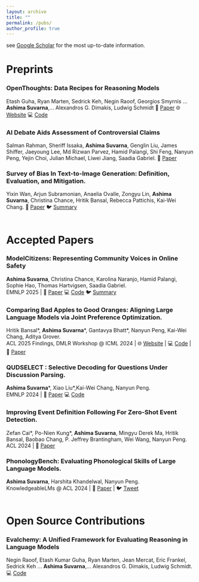 ```yaml
---
layout: archive
title: ""
permalink: /pubs/
author_profile: true
---
```

see [Google Scholar](https://scholar.google.com/citations?user=Rug0TJEAAAAJ&hl=en) for the most up-to-date information.

Preprints
===

  <div class="preprints">
  <h3>OpenThoughts: Data Recipes for Reasoning Models</h3>
  Etash Guha, Ryan Marten, Sedrick Keh, Negin Raoof, Georgios Smyrnis ... <b>Ashima Suvarna</b>,... Alexandros G. Dimakis, Ludwig Schmidt
  📜 <a href="https://arxiv.org/abs/2506.04178" color="CornflowerBlue">Paper</a>
  🌐 <a href="https://www.open-thoughts.ai/blog/ot3" color="CornflowerBlue"> Website</a> 
  💻 <a href="https://github.com/open-thoughts/open-thoughts" color="CornflowerBlue">Code</a>
  </div>

  <div class="preprints">
  <h3>AI Debate Aids Assessment of Controversial Claims</h3>
  Salman Rahman, Sheriff Issaka, <b>Ashima Suvarna</b>, Genglin Liu, James Shiffer, Jaeyoung Lee, Md Rizwan Parvez, Hamid Palangi, Shi Feng, Nanyun Peng, Yejin Choi, Julian Michael, Liwei Jiang, Saadia Gabriel.
  📜 <a href="https://arxiv.org/abs/2506.02175" color="CornflowerBlue">Paper</a>
<!--   🐦 <a href="https://twitter.com/yixin_wan_/status/1775580933208580139" color="CornflowerBlue">Tweet</a> -->
  </div>

<div class="preprints">
  <h3>Survey of Bias In Text-to-Image Generation: Definition, Evaluation, and Mitigation.</h3>
  Yixin Wan, Arjun Subramonian, Anaelia Ovalle, Zongyu Lin, <b>Ashima Suvarna</b>, Christina Chance, Hritik Bansal, Rebecca Pattichis, Kai-Wei Chang.
  📜 <a href="https://arxiv.org/abs/2404.01030" color="CornflowerBlue">Paper</a>
  🐦 <a href="https://twitter.com/yixin_wan_/status/1775580933208580139" color="CornflowerBlue">Summary</a>
  </div><br>


Accepted Papers
===

<div class="preprints">
  <h3>ModelCitizens: Representing Community Voices in Online Safety</h3>
  <b>Ashima Suvarna</b>, Christina Chance, Karolina Naranjo, Hamid Palangi, Sophie Hao, Thomas Hartvigsen, Saadia Gabriel.</br>
EMNLP 2025 |
  📜 <a href="https://arxiv.org/abs/2507.05455" color="CornflowerBlue">Paper</a>
  💻 <a href="https://github.com/asuvarna31/modelcitizens" color="CornflowerBlue">Code</a>
  🐦 <a href="https://x.com/suvarna_ashima/status/1959058440502092216" color="CornflowerBlue">Summary</a>
  </div>

<div class="preprints">
  <h3>Comparing Bad Apples to Good Oranges: Aligning Large Language Models via Joint Preference Optimization.</h3>
  Hritik Bansal*, <b>Ashima Suvarna</b>*, Gantavya Bhatt*, Nanyun Peng, Kai-Wei Chang, Aditya Grover.<br />
 ACL 2025 Findings, DMLR Workshop @ ICML 2024 |
  🌐 <a href="https://dove-alignment.github.io/" color="CornflowerBlue"> Website</a> |
  💻 <a href="https://github.com/Hritikbansal/dove" color="CornflowerBlue">Code</a> |
  📜 <a href="https://arxiv.org/abs/2404.00530" color="CornflowerBlue">Paper</a>
  
</div> 
  
<div class="preprints">
  <h3>QUDSELECT : Selective Decoding for Questions Under Discussion Parsing.</h3>
  <b>Ashima Suvarna</b>*, Xiao Liu*,Kai-Wei Chang, Nanyun Peng.<br />
EMNLP 2024 |
  📜 <a href="https://arxiv.org/abs/2408.01046" color="CornflowerBlue">Paper</a>
  💻 <a href="https://github.com/asuvarna31/qudselect" color="CornflowerBlue">Code</a> 
</div>
  
<div class="preprints">
  <h3>Improving Event Definition Following For Zero-Shot Event Detection.</h3>
  Zefan Cai*, Po-Nien Kung*, <b>Ashima Suvarna</b>, Mingyu Derek Ma, Hritik Bansal, Baobao Chang, P. Jeffrey Brantingham, Wei Wang, Nanyun Peng.<br />
 ACL 2024 |
   📜 <a href="https://arxiv.org/pdf/2403.02586" color="CornflowerBlue">Paper</a>
  
</div>  

<div class="preprints">
  <h3>PhonologyBench: Evaluating Phonological Skills of Large Language Models.</h3>
  <b>Ashima Suvarna</b>, Harshita Khandelwal, Nanyun Peng.<br /> 
  KnowledgeableLMs @ ACL 2024 | 📜 <a href="https://arxiv.org/abs/2404.02456" color="CornflowerBlue">Paper</a> | 🐦 <a href="https://x.com/suvarna_ashima/status/1777841777464295779" color="CornflowerBlue">Tweet</a>

</div> <br>

Open Source Contributions
===
<div class="preprints">
  <h3>Evalchemy: A Unified Framework for Evaluating Reasoning in Language Models</h3>
  Negin Raoof, Etash Kumar Guha, Ryan Marten, Jean Mercat, Eric Frankel, Sedrick Keh ... <b>Ashima Suvarna</b>,... Alexandros G. Dimakis, Ludwig Schmidt.<br />
   💻 <a href="https://github.com/mlfoundations/evalchemy" color="CornflowerBlue">Code</a>
  
</div> 

